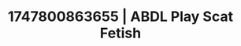 ---
categories:
- Tan lines & lingerie
- Close contact
- Breath play
- Afterglow vibes
- Wet skin
image: /assets/images/1747800863655.jpg
layout: post
seo:
  description: Featured content with exclusive Scat Fetish, ABDL Play. HD images available.
  keywords: Scat Fetish, ABDL Play
  og_image: /assets/images/1747800863655.jpg
  schema_type: VisualArtwork
tags:
- ABDL Play
- '#1747800863655'
- Scat Fetish
title: 1747800863655 | ABDL Play Scat Fetish
---